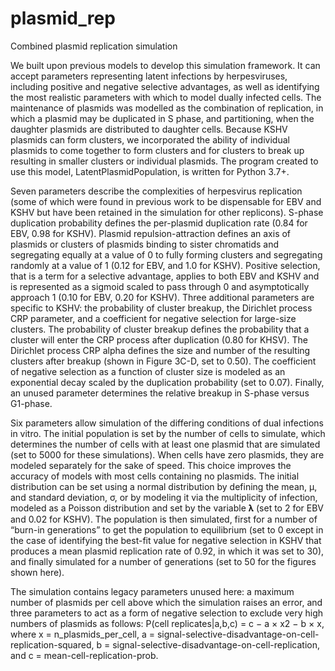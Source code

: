 # plasmid_rep
Combined plasmid replication simulation

We built upon previous models to develop this simulation framework.  It can accept parameters representing latent infections by herpesviruses, including positive and negative selective advantages, as well as identifying the most realistic parameters with which to model dually infected cells. The maintenance of plasmids was modelled as the combination of replication, in which a plasmid may be duplicated in S phase, and partitioning, when the daughter plasmids are distributed to daughter cells. Because KSHV plasmids can form clusters, we incorporated the ability of individual plasmids to come together to form clusters and for clusters to break up resulting in smaller clusters or individual plasmids. The program created to use this model, LatentPlasmidPopulation, is written for Python 3.7+.

Seven parameters describe the complexities of herpesvirus replication (some of which were found in previous work to be dispensable for EBV and KSHV but have been retained in the simulation for other replicons). S-phase duplication probability defines the per-plasmid duplication rate (0.84 for EBV, 0.98 for KSHV). Plasmid repulsion-attraction defines an axis of plasmids or clusters of plasmids binding to sister chromatids and segregating equally at a value of 0 to fully forming clusters and segregating randomly at a value of 1 (0.12 for EBV, and 1.0 for KSHV). Positive selection, that is a term for a selective advantage, applies to both EBV and KSHV and is represented as a sigmoid scaled to pass through 0 and asymptotically approach 1 (0.10 for EBV, 0.20 for KSHV). Three additional parameters are specific to KSHV: the probability of cluster breakup, the Dirichlet process CRP parameter, and a coefficient for negative selection for large-size clusters. The probability of cluster breakup defines the probability that a cluster will enter the CRP process after duplication (0.80 for KHSV). The Dirichlet process CRP alpha defines the size and number of the resulting clusters after breakup (shown in Figure 3C-D, set to 0.50). The coefficient of negative selection as a function of cluster size is modeled as an exponential decay scaled by the duplication probability (set to 0.07). Finally, an unused parameter determines the relative breakup in S-phase versus G1-phase.

Six parameters allow simulation of the differing conditions of dual infections in vitro. The initial population is set by the number of cells to simulate, which determines the number of cells with at least one plasmid that are simulated (set to 5000 for these simulations). When cells have zero plasmids, they are modeled separately for the sake of speed. This choice improves the accuracy of models with most cells containing no plasmids. The initial distribution can be set using a normal distribution by defining the mean, µ, and standard deviation, σ, or by modeling it via the multiplicity of infection, modeled as a Poisson distribution and set by the variable 𝛌 (set to 2 for EBV and 0.02 for KSHV). The population is then simulated, first for a number of “burn-in generations” to get the population to equilibrium (set to 0 except in the case of identifying the best-fit value for negative selection in KSHV that produces a mean plasmid replication rate of 0.92, in which it was set to 30), and finally simulated for a number of generations (set to 50 for the figures shown here).

The simulation contains legacy parameters unused here: a maximum number of plasmids per cell above which the simulation raises an error, and three parameters to act as a form of negative selection to exclude very high numbers of plasmids as follows: P(cell replicates|a,b,c) = c − a × x2 − b × x, where x = n_plasmids_per_cell, a = signal-selective-disadvantage-on-cell-replication-squared, b = signal-selective-disadvantage-on-cell-replication, and c = mean-cell-replication-prob.